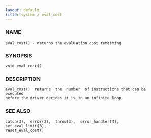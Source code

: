 ```yaml
---
layout: default
title: system / eval_cost
---
```


### NAME

    eval_cost() - returns the evaluation cost remaining

### SYNOPSIS

    void eval_cost()

### DESCRIPTION

    eval_cost()  returns  the  number  of instructions that can be executed
    before the driver decides it is in an infinite loop.

### SEE ALSO

    catch(3),  error(3),  throw(3),  error_handler(4),   set_eval_limit(3),
    reset_eval_cost()

